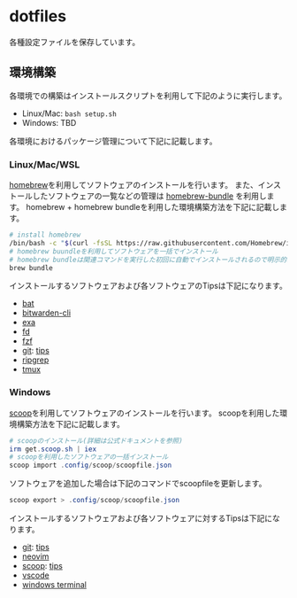 # dotfiles

各種設定ファイルを保存しています。

## 環境構築

各環境での構築はインストールスクリプトを利用して下記のように実行します。

- Linux/Mac: `bash setup.sh`
- Windows: TBD

各環境におけるパッケージ管理について下記に記載します。

### Linux/Mac/WSL

[homebrew](https://brew.sh/)を利用してソフトウェアのインストールを行います。
また、インストールしたソフトウェアの一覧などの管理は [homebrew-bundle](https://github.com/Homebrew/homebrew-bundle) を利用します。
homebrew + homebrew bundleを利用した環境構築方法を下記に記載します。

```sh
# install homebrew
/bin/bash -c "$(curl -fsSL https://raw.githubusercontent.com/Homebrew/install/HEAD/install.sh)"
# homebrew buundleを利用してソフトウェアを一括でインストール
# homebrew bundleは関連コマンドを実行した初回に自動でインストールされるので明示的に実施しない
brew bundle
```

インストールするソフトウェアおよび各ソフトウェアのTipsは下記になります。

- [bat](https://github.com/sharkdp/bat)
- [bitwarden-cli](https://github.com/bitwarden/clients)
- [exa](https://github.com/ogham/exa)
- [fd](https://github.com/sharkdp/fd)
- [fzf](https://github.com/junegunn/fzf)
- [git](https://github.com/git/git): [tips](https://iimuz.github.io/scrapbook/zettelkasten/scrapbook-20221127091453/)
- [ripgrep](https://github.com/BurntSushi/ripgrep)
- [tmux](https://github.com/tmux/tmux)

### Windows

[scoop](https://scoop.sh/)を利用してソフトウェアのインストールを行います。
scoopを利用した環境構築方法を下記に記載します。

```ps1
# scoopのインストール(詳細は公式ドキュメントを参照)
irm get.scoop.sh | iex
# scoopを利用したソフトウェアの一括インストール
scoop import .config/scoop/scoopfile.json
```

ソフトウェアを追加した場合は下記のコマンドでscoopfileを更新します。

```ps1
scoop export > .config/scoop/scoopfile.json
```

インストールするソフトウェアおよび各ソフトウェアに対するTipsは下記になります。

- [git](https://github.com/git/git): [tips](https://iimuz.github.io/scrapbook/zettelkasten/scrapbook-20221127091453/)
- [neovim](https://github.com/neovim/neovim)
- [scoop](https://scoop.sh/): [tips](https://iimuz.github.io/scrapbook/zettelkasten/scrapbook-20221217120338/)
- [vscode](https://github.com/microsoft/vscode)
- [windows terminal](https://github.com/microsoft/terminal)
